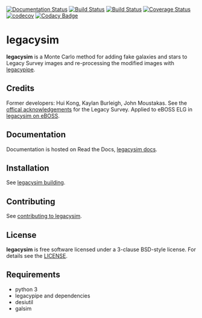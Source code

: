 [![Documentation Status](https://readthedocs.org/projects/legacysim/badge/?version=latest)](https://legacysim.readthedocs.io/en/latest/?badge=latest)
[![Build Status](https://travis-ci.org/adematti/legacysim.svg?branch=master)](https://travis-ci.org/adematti/legacysim)
[![Build Status](https://img.shields.io/circleci/project/github/adematti/legacysim.svg)](https://circleci.com/gh/adematti/legacysim)
[![Coverage Status](https://coveralls.io/repos/github/adematti/legacysim/badge.svg?branch=master)](https://coveralls.io/github/adematti/legacysim?branch=master)
[![codecov](https://codecov.io/gh/adematti/legacysim/branch/master/graph/badge.svg?token=A45G2251X0)](https://codecov.io/gh/adematti/legacysim)
[![Codacy Badge](https://app.codacy.com/project/badge/Grade/f39a2f521e2a415888bdcbc34cc3918f)](https://www.codacy.com/gh/adematti/legacysim/dashboard?utm_source=github.com&amp;utm_medium=referral&amp;utm_content=adematti/legacysim&amp;utm_campaign=Badge_Grade)

# legacysim

**legacysim** is a Monte Carlo method for adding fake galaxies and stars to Legacy Survey images and re-processing the modified images with [legacypipe](https://github.com/legacysurvey/legacypipe).

## Credits

Former developers: Hui Kong, Kaylan Burleigh, John Moustakas.
See the [offical acknowledgements](http://legacysurvey.org/#Acknowledgements) for the Legacy Survey.
Applied to eBOSS ELG in [legacysim on eBOSS](https://arxiv.org/abs/2007.08992).

## Documentation

Documentation is hosted on Read the Docs, [legacysim docs](https://legacysim.readthedocs.io/).

## Installation

See [legacysim building](https://legacysim.readthedocs.io/en/latest/user/building.html).

## Contributing

See [contributing to legacysim](https://legacysim.readthedocs.io/en/latest/developer/contributing.html).

## License

**legacysim** is free software licensed under a 3-clause BSD-style license. For details see the [LICENSE](https://github.com/adematti/legacysim/blob/master/LICENSE).

## Requirements

-   python 3
-   legacypipe and dependencies
-   desiutil
-   galsim
